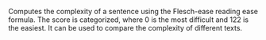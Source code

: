 Computes the complexity of a sentence using the Flesch-ease reading ease formula.
The score is categorized, where 0 is the most difficult and 122 is the easiest. It can be used to compare the complexity of different texts.